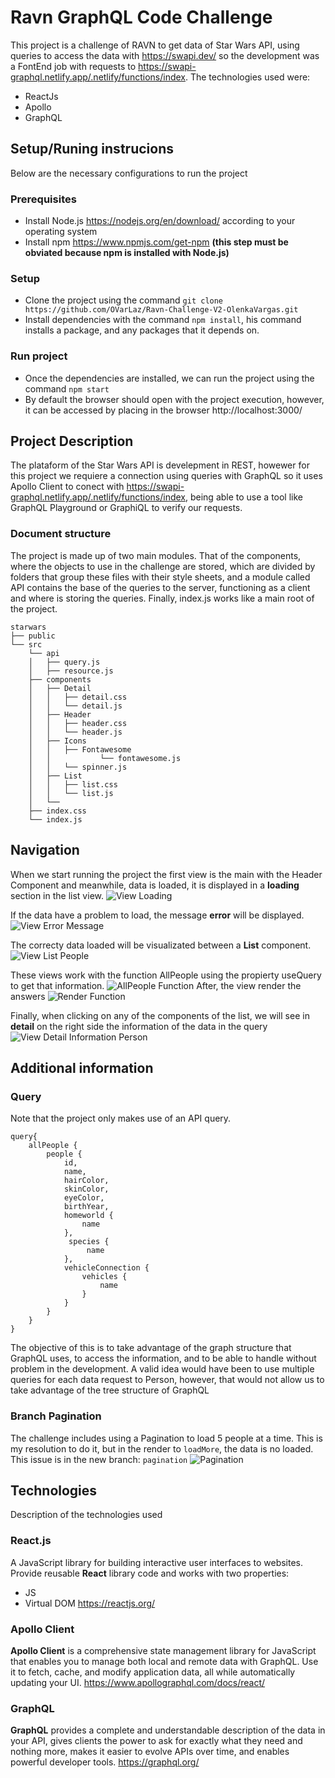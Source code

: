 # Ravn GraphQL Code Challenge

This project is a challenge of RAVN to get data of Star Wars API, using queries to access the data with https://swapi.dev/ so the development was a FontEnd job with requests to https://swapi-graphql.netlify.app/.netlify/functions/index. The technologies used were:

  - ReactJs
  - Apollo
  - GraphQL

## Setup/Runing instrucions
Below are the necessary configurations to run the project

### Prerequisites

- Install Node.js https://nodejs.org/en/download/ according to your operating system
- Install npm https://www.npmjs.com/get-npm **(this step must be obviated because npm is installed with Node.js)**

### Setup
- Clone the project using the command `git clone https://github.com/OVarLaz/Ravn-Challenge-V2-OlenkaVargas.git` 
-  Install dependencies with the command `npm install`, his command installs a package, and any packages that it depends on.

### Run project
- Once the dependencies are installed, we can run the project using the command `npm start`
- By default the browser should open with the project execution, however, it can be accessed by placing in the browser http://localhost:3000/

## Project Description

The plataform of the Star Wars API is develepment in REST, howewer for this project we requiere a connection using queries with GraphQL so it uses Apollo Client to conect with  https://swapi-graphql.netlify.app/.netlify/functions/index, being able to use a tool like GraphQL Playground or GraphiQL to verify our requests.

### Document structure
The project is made up of two main modules. That of the components, where the objects to use in the challenge are stored, which are divided by folders that group these files with their style sheets, and a module called API contains the base of the queries to the server, functioning as a client and where is storing the queries. Finally,  index.js works like a main root of the project.
```
starwars
├── public
└── src
    └── api
    │   ├── query.js
    │   ├── resource.js
    ├── components
    │   ├── Detail
    │   │   ├── detail.css
    │   │   └── detail.js
    │   ├── Header
    │   │   ├── header.css
    │   │   └── header.js
    │   ├── Icons
    │   │   ├── Fontawesome
    │   │           └── fontawesome.js
    │   │   └── spinner.js
    │   ├── List
    │   │   ├── list.css
    │   │   └── list.js
    │   └── 
    ├── index.css
	└── index.js
```

## Navigation

When we start running the project the first view is the main with the Header Component and meanwhile, data is loaded, it is displayed in a **loading** section in the list view.
![View Loading](https://github.com/OVarLaz/Ravn-Challenge-V2-OlenkaVargas/blob/main/loading.png)

If the data have a problem to load, the message **error** will be displayed.
![View Error Message](https://github.com/OVarLaz/Ravn-Challenge-V2-OlenkaVargas/blob/main/error.png)

The correcty data loaded will be visualizated between a **List** component.
![View List People](https://github.com/OVarLaz/Ravn-Challenge-V2-OlenkaVargas/blob/main/list.png)

These views work with the function AllPeople using the propierty useQuery to get that information. 
![AllPeople Function](https://github.com/OVarLaz/Ravn-Challenge-V2-OlenkaVargas/blob/main/AllPeople.png)
After, the view render the answers
![Render Function](https://github.com/OVarLaz/Ravn-Challenge-V2-OlenkaVargas/blob/main/A;;PeopleReturn.png)

Finally, when clicking on any of the components of the list, we will see in **detail** on the right side the information of the data in the query 
![View Detail Information Person](https://github.com/OVarLaz/Ravn-Challenge-V2-OlenkaVargas/blob/main/detail.png)

## Additional information

### Query
Note that the project only makes use of an API query. 

    query{    
	    allPeople { 
		    people { 
			    id, 
			    name, 
			    hairColor, 
			    skinColor, 
			    eyeColor, 
			    birthYear, 
			    homeworld { 
				    name 
				}, 
				 species { 
					 name 
				}, 
				vehicleConnection { 
					vehicles { 
						name 
					} 
				} 
			} 
		}
	}

The objective of this is to take advantage of the graph structure that GraphQL uses, to access the information, and to be able to handle without problem in the development. A valid idea would have been to use multiple queries for each data request to Person, however, that would not allow us to take advantage of the tree structure of GraphQL

### Branch Pagination
The challenge includes using a Pagination to load 5 people at a time. This is my resolution to do it, but in the render to `loadMore`, the data is no loaded. This issue is in the new branch: `pagination`
![Pagination](https://github.com/OVarLaz/Ravn-Challenge-V2-OlenkaVargas/blob/main/paginador.png)

## Technologies 
Description of the technologies used

### React.js
A JavaScript library for building interactive user interfaces to websites. Provide reusable **React** library code and works with two properties: 
- JS 
- Virtual DOM
https://reactjs.org/

### Apollo Client
**Apollo Client** is a comprehensive state management library for JavaScript that enables you to manage both local and remote data with GraphQL. Use it to fetch, cache, and modify application data, all while automatically updating your UI.
https://www.apollographql.com/docs/react/

### GraphQL
**GraphQL** provides a complete and understandable description of the data in your API, gives clients the power to ask for exactly what they need and nothing more, makes it easier to evolve APIs over time, and enables powerful developer tools.
https://graphql.org/
